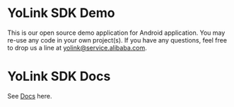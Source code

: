 # YoLink SDK Demo
This is our open source demo application for Android application. You may re-use any code in your own project(s). If you have any questions, feel free to drop us a line at yolink@service.alibaba.com.

# YoLink SDK Docs
See [Docs](http://docs.yolinkmob.com/#/en-us/GetStarted) here.

